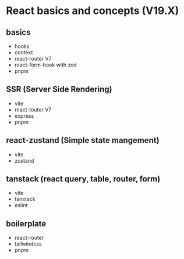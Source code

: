 # React basics and concepts (V19.X)

## basics
- hooks
- context
- react-router V7
- react-form-hook with zod
- pnpm

## SSR (Server Side Rendering)
- vite
- react-touter V7
- express
- pnpm

## react-zustand (Simple state mangement)
- vite
- zustand

## tanstack (react query, table, router, form)
- vite
- tanstack
- eslint

## boilerplate
- react-router
- tailwindcss
- pnpm
